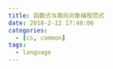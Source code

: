 ```yaml
---
title: 函数式与面向对象编程范式
date: 2018-2-12 17:48:06
categories:
  - [cs, common]
tags:
  - language
---
```


